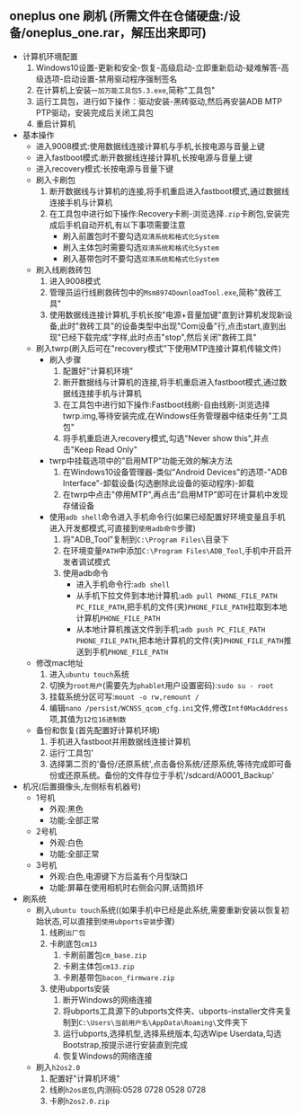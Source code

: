 ## oneplus one 刷机 (所需文件在仓储硬盘:/设备/oneplus_one.rar，解压出来即可)
* 计算机环境配置
    1. Windows10设置-更新和安全-恢复-高级启动-立即重新启动-疑难解答-高级选项-启动设置-禁用驱动程序强制签名
    1. 在计算机上安装`一加万能工具包5.3.exe`,简称"工具包"
    1. 运行工具包，进行如下操作：驱动安装-黑砖驱动,然后再安装ADB MTP PTP驱动，安装完成后关闭工具包
    1. 重启计算机 
* 基本操作 
    * 进入9008模式:使用数据线连接计算机与手机,长按电源与音量上键
    * 进入fastboot模式:断开数据线连接计算机,长按电源与音量上键
    * 进入recovery模式:长按电源与音量下键 
    * 刷入卡刷包
        1. 断开数据线与计算机的连接,将手机重启进入fastboot模式,通过数据线连接手机与计算机
        1. 在工具包中进行如下操作:Recovery卡刷-浏览选择`.zip`卡刷包,安装完成后手机自动开机,有以下事项需要注意
            * 刷入前置包时不要勾选`双清系统和格式化System`
            * 刷入主体包时需要勾选`双清系统和格式化System`
            * 刷入基带包时不要勾选`双清系统和格式化System`
    * 刷入线刷救砖包
        1. 进入9008模式
        1. 管理员运行线刷救砖包中的`Msm8974DownloadTool.exe`,简称"救砖工具"
        1. 使用数据线连接计算机,手机长按"电源+音量加键"直到计算机发现新设备,此时"救砖工具"的设备类型中出现"Com设备"行,点击start,直到出现"已经下载完成"字样,此时点击"stop",然后关闭"救砖工具"
    * 刷入twrp(刷入后可在"recovery模式"下使用MTP连接计算机传输文件)
        * 刷入步骤 
            1. 配置好"计算机环境"
            1. 断开数据线与计算机的连接,将手机重启进入fastboot模式,通过数据线连接手机与计算机
            1. 在工具包中进行如下操作:Fastboot线刷-自由线刷-浏览选择twrp.img,等待安装完成,在Windows任务管理器中结束任务"工具包"
            1. 将手机重启进入recovery模式,勾选"Never show this",并点击"Keep Read Only"
        * twrp中挂载选项中的"启用MTP"功能无效的解决方法
            1. 在Windows10设备管理器-类似"Android Devices"的选项-"ADB Interface"-卸载设备(勾选删除此设备的驱动程序)-卸载
            1. 在twrp中点击"停用MTP",再点击"启用MTP"即可在计算机中发现存储设备
        * 使用`adb shell`命令进入手机命令行(如果已经配置好环境变量且手机进入开发都模式,可直接到`使用adb命令`步骤)
            1. 将"ADB_Tool"复制到`C:\Program Files\`目录下
            1. 在环境变量`PATH`中添加`C:\Program Files\ADB_Tool`,手机中开启开发者调试模式 
            1. 使用adb命令
                * 进入手机命令行:`adb shell`
                * 从手机下拉文件到本地计算机:`adb pull PHONE_FILE_PATH PC_FILE_PATH`,把手机的文件(夹)`PHONE_FILE_PATH`拉取到本地计算机`PHONE_FILE_PATH`
                * 从本地计算机推送文件到手机:`adb push PC_FILE_PATH PHONE_FILE_PATH`,把本地计算机的文件(夹)`PHONE_FILE_PATH`推送到手机`PHONE_FILE_PATH`
    * 修改mac地址
        1. 进入`ubuntu touch`系统
        1. 切换为`root用户`(需要先为`phablet`用户设置密码):`sudo su - root`
        1. 挂载系统分区可写:`mount -o rw,remount /`
        1. 编辑`nano /persist/WCNSS_qcom_cfg.ini`文件,修改`Intf0MacAddress`项,其值为`12位16进制数`
    * 备份和恢复(首先配置好计算机环境)
        1. 手机进入fastboot并用数据线连接计算机
        1. 运行'工具包'
        1. 选择第二页的'备份/还原系统',点击备份系统/还原系统,等待完成即可备份或还原系统。备份的文件存位于手机'/sdcard/A0001_Backup'
* 机况(后置摄像头,左侧标有机器号)
    * 1号机
        * 外观:黑色
        * 功能:全部正常
    * 2号机
        * 外观:白色
        * 功能:全部正常
    * 3号机
        * 外观:白色,电源键下方后盖有个月型缺口
        * 功能:屏幕在使用相机时右侧会闪屏,话筒损坏
* 刷系统
    * 刷入`ubuntu touch`系统((如果手机中已经是此系统,需要重新安装以恢复初始状态,可以直接到`使用ubports安装`步骤) 
        1. 线刷`出厂包`
        1. 卡刷底包`cm13`
            1. 卡刷前置包`cm_base.zip`
            1. 卡刷主体包`cm13.zip`
            1. 卡刷基带包`bacon_firmware.zip`
        1. 使用ubports安装
            1. 断开Windows的网络连接 
            1. 将ubports工具源下的ubports文件夹、ubports-installer文件夹复制到`C:\Users\当前用户名\AppData\Roaming\`文件夹下
            1. 运行ubports,选择机型,选择系统版本,勾选Wipe Userdata,勾选Bootstrap,按提示进行安装直到完成 
            1. 恢复Windows的网络连接 
    * 刷入`h2os2.0`
        1. 配置好"计算机环境"
        1. 线刷`h2os底包`,内测码:0528 0728 0528 0728
        1. 卡刷`h2os2.0.zip`
